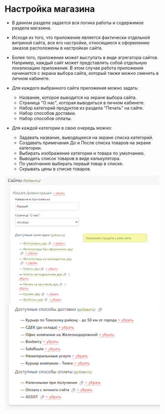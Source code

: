 # Настройка магазина

* В данном разделе задается вся логика работы и содержимое раздела магазина.
* Исходя из того, что приложение является фактически отдельной витриной сайта, все его настройки, относящиеся к оформлению заказов расположены в настройках сайта.
* Более того, приложение может выступать в виде агрегатора сайтов. Например, каждый сайт может представлять собой отдельную локализацию приложения. В этом случае работа приложения начинается с экрана выбора сайта, который также можно сменить в личном кабинете.
* Для каждого выбранного сайта приложения можно задать:
    + Название, которое выводится на экране выбора сайта.
    + Страница "О нас", которая выводиться в личном кабинете.
    + Набор категорий продуктов из раздела "Печать" на сайте.
    + Набор способов доставки.
    + Набор способов оплаты.

* Для каждой категории в свою очередь можно:
    + Задавать название, выводящееся на экране списка категорий.
    + Создавать примечания До и После списка товаров на экране категории.
    + Выбирать изображение категории и товара по умолчанию.
    + Выводить список товаров в виде калькулятора.
    + По умолчанию выбирать первый товар в списке.
    + Скрывать цены в списке товаров.

![](../_media/app/app11.png ':size=50%')
![](../_media/app/app12.png ':size=40%')